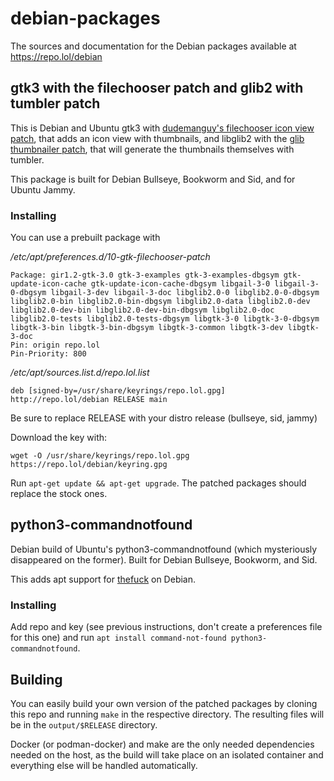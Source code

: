# debian-packages

The sources and documentation for the Debian packages available at https://repo.lol/debian

## gtk3 with the filechooser patch and glib2 with tumbler patch
This is Debian and Ubuntu gtk3 with [dudemanguy's filechooser icon view patch](https://gist.github.com/Dudemanguy/d199759b46a79782cc1b301649dec8a5), that adds an icon view with thumbnails, and libglib2 with the [glib thumbnailer patch](https://gist.github.com/Dudemanguy/d199759b46a79782cc1b301649dec8a5), that will generate the thumbnails themselves with tumbler.

This package is built for Debian Bullseye, Bookworm and Sid, and for Ubuntu Jammy.

### Installing

You can use a prebuilt package with

*/etc/apt/preferences.d/10-gtk-filechooser-patch*
```
Package: gir1.2-gtk-3.0 gtk-3-examples gtk-3-examples-dbgsym gtk-update-icon-cache gtk-update-icon-cache-dbgsym libgail-3-0 libgail-3-0-dbgsym libgail-3-dev libgail-3-doc libglib2.0-0 libglib2.0-0-dbgsym libglib2.0-bin libglib2.0-bin-dbgsym libglib2.0-data libglib2.0-dev libglib2.0-dev-bin libglib2.0-dev-bin-dbgsym libglib2.0-doc libglib2.0-tests libglib2.0-tests-dbgsym libgtk-3-0 libgtk-3-0-dbgsym libgtk-3-bin libgtk-3-bin-dbgsym libgtk-3-common libgtk-3-dev libgtk-3-doc
Pin: origin repo.lol
Pin-Priority: 800
```

*/etc/apt/sources.list.d/repo.lol.list*
```
deb [signed-by=/usr/share/keyrings/repo.lol.gpg] http://repo.lol/debian RELEASE main
```
Be sure to replace RELEASE with your distro release (bullseye, sid, jammy)

Download the key with:
```
wget -O /usr/share/keyrings/repo.lol.gpg https://repo.lol/debian/keyring.gpg
```

Run ```apt-get update && apt-get upgrade```. The patched packages should replace the stock ones.

## python3-commandnotfound
Debian build of Ubuntu's python3-commandnotfound (which mysteriously disappeared on the former). Built for Debian Bullseye, Bookworm, and Sid.

This adds apt support for [thefuck](https://github.com/nvbn/thefuck) on Debian.

### Installing
Add repo and key (see previous instructions, don't create a preferences file for this one) and run ```apt install command-not-found python3-commandnotfound```.

## Building

You can easily build your own version of the patched packages by cloning this repo and running ```make``` in the respective directory. The resulting files will be in the ```output/$RELEASE``` directory.

Docker (or podman-docker) and make are the only needed dependencies needed on the host, as the build will take place on an isolated container and everything else will be handled automatically.
